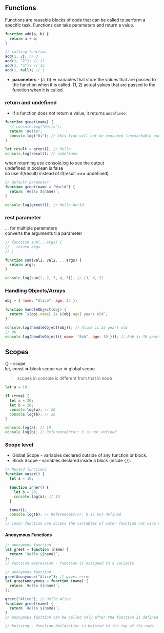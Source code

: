 ## Functions

Functions are reusable blocks of code that can be called to perform a specific task. Functions can take parameters and return a value.

```js
function add(a, b) {
  return a + b;
}

// calling function
add(1, 2); // 3
add(1, "2"); // 12
add(1, "a"); // 1a
add(1, null); // 1
```

- **parameters** - (a, b) => variables that store the values that are passed to the function when it is called.
  (1, 2) actual values that are passed to the function when it is called.

### return and undefined

- If a function does not return a value, it returns `undefined`.

```js
function greet(name) {
  // console.log("Hello");
  return "Hello";
  console.log("Hi"); // this line will not be executed (unreachable code)
}

let result = greet(); // Hello
console.log(result); // undefined
```

when returning use console.log to see the output  
undefined in boolean is false  
so use if(!result) instead of if(result === undefined)

```js
// default parameter
function greet(name = "World") {
  return `Hello ${name}`;
}

console.log(greet()); // Hello World
```

### rest parameter

... for multiple parameters  
converts the arguments ti a parameter

```js
// function sum(...args) {
//   return args
// }

function sum(val1, val2, ...args) {
  return args;
}

console.log(sum(1, 2, 3, 4, 5)); // [3, 4, 5]
```

### Handling Objects/Arrays

```js
obj = { name: "Alice", age: 25 };

function handleObject(obj) {
  return `${obj.name} is ${obj.age} years old`;
}

console.log(handleObject(obj)); // Alice is 25 years old
// OR
console.log(handleObject({ name: "Bob", age: 30 })); // Bob is 30 years old
```

## Scopes

{} - scope  
let, const => block scope
var => global scope

> scopes in console is different from that in node

```js
let a = 10;

if (true) {
  let a = 20;
  let b = 20;
  console.log(a); // 20
  console.log(b); // 20
}

console.log(a); // 10
console.log(b); // ReferenceError: b is not defined
```

### Scope level

- Global Scope - variables declared outside of any function or block.
- Block Scope - variables declared inside a block (inside `{}`).

```js
// Nested functions
function outer() {
  let a = 10;

  function inner() {
    let b = 20;
    console.log(a); // 10
  }

  inner();
  console.log(b); // ReferenceError: b is not defined
}
// inner function can access the variables of outer function not vice versa
```
#### Anonymous Functions

```js
// anonymous function
let greet = function (name) {
  return `Hello ${name}`;
};
// function expression - function is assigned to a variable
```

```js
// anonymous function
greetAnonymous("Alice"); // gives error
let greetAnonymous = function (name) {
  return `Hello ${name}`;
};

greet("Alice"); // Hello Alice
function greet(name) {
  return `Hello ${name}`;
}
// anonymous function can be called only after the function is defined as it is not hoisted

// hoisting - function declaration is hoisted to the top of the code
```
